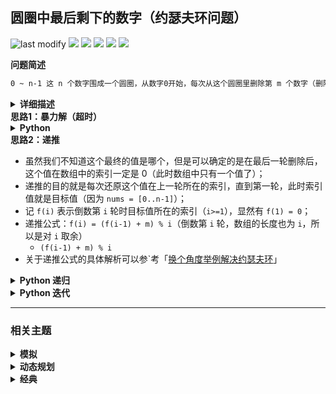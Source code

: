 ## 圆圈中最后剩下的数字（约瑟夫环问题）
<!--START_SECTION:badge-->

![last modify](https://img.shields.io/static/v1?label=last%20modify&message=2025-07-08%2016%3A53%3A13&label_color=gray&color=thistle&style=flat-square)
[![](https://img.shields.io/static/v1?label=&message=%E4%B8%AD%E7%AD%89&label_color=gray&color=yellow&style=flat-square)](../../../README.md#中等)
[![](https://img.shields.io/static/v1?label=&message=%E5%89%91%E6%8C%87Offer&label_color=gray&color=green&style=flat-square)](../../../README.md#剑指offer)
[![](https://img.shields.io/static/v1?label=&message=%E6%A8%A1%E6%8B%9F&label_color=gray&color=blue&style=flat-square)](../../../README.md#模拟)
[![](https://img.shields.io/static/v1?label=&message=%E5%8A%A8%E6%80%81%E8%A7%84%E5%88%92&label_color=gray&color=blue&style=flat-square)](../../../README.md#动态规划)
[![](https://img.shields.io/static/v1?label=&message=%E7%BB%8F%E5%85%B8&label_color=gray&color=blue&style=flat-square)](../../../README.md#经典)

<!--END_SECTION:badge-->
<!--info
tags: [模拟, 递推, 经典]
source: 剑指Offer
level: 中等
number: '6200'
name: 圆圈中最后剩下的数字（约瑟夫环问题）
companies: []
-->

<summary><b>问题简述</b></summary>

```txt
0 ~ n-1 这 n 个数字围成一个圆圈，从数字0开始，每次从这个圆圈里删除第 m 个数字（删除后从下一个数字开始计数）。求出这个圆圈里剩下的最后一个数字。
```

<details><summary><b>详细描述</b></summary>

```txt
0,1,···,n-1这n个数字排成一个圆圈，从数字0开始，每次从这个圆圈里删除第m个数字（删除后从下一个数字开始计数）。求出这个圆圈里剩下的最后一个数字。

例如，0、1、2、3、4这5个数字组成一个圆圈，从数字0开始每次删除第3个数字，则删除的前4个数字依次是2、0、4、1，因此最后剩下的数字是3。

示例 1：
    输入: n = 5, m = 3
    输出: 3
示例 2：
    输入: n = 10, m = 17
    输出: 2

限制：
    1 <= n <= 10^5
    1 <= m <= 10^6

来源：力扣（LeetCode）
链接：https://leetcode-cn.com/problems/yuan-quan-zhong-zui-hou-sheng-xia-de-shu-zi-lcof
著作权归领扣网络所有。商业转载请联系官方授权，非商业转载请注明出处。
```

</details>

<!-- <div align="center"><img src="../../../_assets/xxx.png" height="300" /></div> -->

<summary><b>思路1：暴力解（超时）</b></summary>

<details><summary><b>Python</b></summary>

```python
class Solution:
    def lastRemaining(self, n: int, m: int) -> int:

        nums = list(range(n))
        idx = 0
        while len(nums) > 1:
            idx = (idx + m - 1) % len(nums)
            nums.pop(idx)
        
        return nums[0]
```

</details>


<summary><b>思路2：递推</b></summary>

- 虽然我们不知道这个最终的值是哪个，但是可以确定的是在最后一轮删除后，这个值在数组中的索引一定是 0（此时数组中只有一个值了）；
- 递推的目的就是每次还原这个值在上一轮所在的索引，直到第一轮，此时索引值就是目标值（因为 `nums = [0..n-1]`）；
- 记 `f(i)` 表示倒数第 `i` 轮时目标值所在的索引（`i>=1`），显然有 `f(1) = 0`；
- 递推公式：`f(i) = (f(i-1) + m) % i`（倒数第 `i` 轮，数组的长度也为 `i`，所以是对 `i` 取余）
    - `(f(i-1) + m) % i` 
- 关于递推公式的具体解析可以参`考「[换个角度举例解决约瑟夫环](https://leetcode-cn.com/problems/yuan-quan-zhong-zui-hou-sheng-xia-de-shu-zi-lcof/solution/huan-ge-jiao-du-ju-li-jie-jue-yue-se-fu-huan-by-as/)」


<details><summary><b>Python 递归</b></summary>

```python
class Solution:
    def lastRemaining(self, n: int, m: int) -> int:

        def f(i):
            if i == 1: return 0
            return (f(i - 1) + m) % i
        
        return f(n)
```

</details>

<details><summary><b>Python 迭代</b></summary>

```python
class Solution:
    def lastRemaining(self, n: int, m: int) -> int:

        idx = 0  # 因为最后一轮数组中只有一个值了，所以此时目标的索引一定是 0
        for i in range(2, n + 1):
            idx = (idx + m) % i  # 倒数第 i 轮时目标的索引
        
        # return nums[idx]
        return idx  # 因为 nums = [0..n-1]，所以 nums[idx] == idx
```

</details>

<!--START_SECTION:relate-->

---

### 相关主题

<details><summary><b>模拟</b></summary>

> [[中等, LeetCode] 分割数组](../06/LeetCode_0915_中等_分割数组.md)  
> [[中等, 剑指Offer] 买卖股票的最佳时机](剑指Offer_6300_中等_买卖股票的最佳时机.md)  
> [[中等, 剑指Offer] 顺时针打印矩阵（3种思路4个写法） 🔥](../../2021/11/剑指Offer_2900_中等_顺时针打印矩阵（3种思路4个写法）.md)  
> [[中等, 牛客] 大数乘法](牛客_0010_中等_大数乘法.md)  
> [[中等, 牛客] 大数加法](牛客_0001_中等_大数加法.md)  
> [[中等, 牛客] 最长回文子串](牛客_0017_中等_最长回文子串.md)  
> [[中等, 牛客] 螺旋矩阵](../03/牛客_0038_中等_螺旋矩阵.md)  
  > 
> [[困难, LeetCode] 将数据流变为多个不相交区间](../../2021/10/LeetCode_0352_困难_将数据流变为多个不相交区间.md)  
  > 
> [[简单, LeetCode] 亲密字符串](../../2021/11/LeetCode_0859_简单_亲密字符串.md)  
> [[简单, 剑指Offer] 扑克牌中的顺子](剑指Offer_6100_简单_扑克牌中的顺子.md)  
> [[简单, 剑指Offer] 数组中出现次数超过一半的数字（摩尔投票） 🔥](../../2021/12/剑指Offer_3900_简单_数组中出现次数超过一半的数字（摩尔投票）.md)  
> [[简单, 牛客] 买卖股票的最好时机(一)](牛客_0007_简单_买卖股票的最好时机(一).md)  
> [[简单, 牛客] 反转数字](../03/牛客_0057_简单_反转数字.md)  
> [[简单, 牛客] 字符串变形](../04/牛客_0089_简单_字符串变形.md)  
> [[简单, 牛客] 扑克牌顺子](../03/牛客_0063_简单_扑克牌顺子.md)  
> [[简单, 牛客] 数组中出现次数超过一半的数字](../03/牛客_0073_简单_数组中出现次数超过一半的数字.md)  
  > 

</details>
<details><summary><b>动态规划</b></summary>

> [[中等, LeetCode] 一和零](../06/LeetCode_0474_中等_一和零.md)  
> [[中等, LeetCode] 三角形最小路径和](../06/LeetCode_0120_中等_三角形最小路径和.md)  
> [[中等, LeetCode] 不同的二叉搜索树](../03/LeetCode_0096_中等_不同的二叉搜索树.md)  
> [[中等, LeetCode] 乘积最大子数组](../06/LeetCode_0152_中等_乘积最大子数组.md)  
> [[中等, LeetCode] 买卖股票的最佳时机II 🔥](../06/LeetCode_0122_中等_买卖股票的最佳时机II.md)  
> [[中等, LeetCode] 完全平方数](../02/LeetCode_0279_中等_完全平方数.md)  
> [[中等, LeetCode] 打家劫舍](../06/LeetCode_0198_中等_打家劫舍.md)  
> [[中等, LeetCode] 打家劫舍II](../06/LeetCode_0213_中等_打家劫舍II.md)  
> [[中等, LeetCode] 整数拆分](../../2021/12/LeetCode_0343_中等_整数拆分.md)  
> [[中等, LeetCode] 最小路径和](LeetCode_0064_中等_最小路径和.md)  
> [[中等, LeetCode] 最长回文子串 🔥](../../2021/10/LeetCode_0005_中等_最长回文子串.md)  
> [[中等, LeetCode] 最长递增子序列 🔥](../06/LeetCode_0300_中等_最长递增子序列.md)  
> [[中等, LeetCode] 解码方法](../02/LeetCode_0091_中等_解码方法.md)  
> [[中等, LeetCode] 零钱兑换](../06/LeetCode_0322_中等_零钱兑换.md)  
> [[中等, LeetCode] 零钱兑换II](../06/LeetCode_0518_中等_零钱兑换II.md)  
> [[中等, 剑指Offer] n个骰子的点数](剑指Offer_6000_中等_n个骰子的点数.md)  
> [[中等, 剑指Offer] 丑数 🔥](../../2021/12/剑指Offer_4900_中等_丑数.md)  
> [[中等, 剑指Offer] 剪绳子（整数拆分）](../../2021/11/剑指Offer_1401_中等_剪绳子（整数拆分）.md)  
> [[中等, 剑指Offer] 斐波那契数列-3（把数字翻译成字符串）](../../2021/12/剑指Offer_4600_中等_斐波那契数列-3（把数字翻译成字符串）.md)  
> [[中等, 剑指Offer] 最长不含重复字符的子字符串](../../2021/12/剑指Offer_4800_中等_最长不含重复字符的子字符串.md)  
> [[中等, 剑指Offer] 礼物的最大价值](../../2021/12/剑指Offer_4700_中等_礼物的最大价值.md)  
> [[中等, 牛客] 01背包 🔥](../05/牛客_0145_中等_01背包.md)  
> [[中等, 牛客] 丑数](../03/牛客_0079_中等_丑数.md)  
> [[中等, 牛客] 丢棋子问题（鹰蛋问题） 🔥](../04/牛客_0087_中等_丢棋子问题（鹰蛋问题）.md)  
> [[中等, 牛客] 把数字翻译成字符串](../05/牛客_0116_中等_把数字翻译成字符串.md)  
> [[中等, 牛客] 最大正方形](../04/牛客_0108_中等_最大正方形.md)  
> [[中等, 牛客] 最长公共子串](../05/牛客_0127_中等_最长公共子串.md)  
> [[中等, 牛客] 最长公共子序列(二) 🔥](../04/牛客_0092_中等_最长公共子序列(二).md)  
> [[中等, 牛客] 最长回文子串](牛客_0017_中等_最长回文子串.md)  
> [[中等, 牛客] 矩阵的最小路径和](../03/牛客_0059_中等_矩阵的最小路径和.md)  
> [[中等, 牛客] 连续子数组的最大乘积](../04/牛客_0083_中等_连续子数组的最大乘积.md)  
  > 
> [[困难, LeetCode] 买卖股票的最佳时机III](../06/LeetCode_0123_困难_买卖股票的最佳时机III.md)  
> [[困难, LeetCode] 最长有效括号 🔥](../10/LeetCode_0032_困难_最长有效括号.md)  
> [[困难, LeetCode] 正则表达式匹配 🔥](LeetCode_0010_困难_正则表达式匹配.md)  
> [[困难, LeetCode] 编辑距离 🔥](../06/LeetCode_0072_困难_编辑距离.md)  
> [[困难, 剑指Offer] 正则表达式匹配](../../2021/11/剑指Offer_1900_困难_正则表达式匹配.md)  
> [[困难, 牛客] 最长上升子序列(三)](../04/牛客_0091_困难_最长上升子序列(三).md)  
> [[困难, 牛客] 正则表达式匹配](../05/牛客_0122_困难_正则表达式匹配.md)  
> [[困难, 牛客] 编辑距离(二)](../02/牛客_0035_困难_编辑距离(二).md)  
> [[困难, 牛客] 通配符匹配](../03/牛客_0044_困难_通配符匹配.md)  
  > 
> [[简单, LeetCode] 买卖股票的最佳时机](../06/LeetCode_0121_简单_买卖股票的最佳时机.md)  
> [[简单, LeetCode] 最大子数组和](LeetCode_0053_简单_最大子数组和.md)  
> [[简单, LeetCode] 爬楼梯](LeetCode_0070_简单_爬楼梯.md)  
> [[简单, 剑指Offer] 斐波那契数列](../../2021/11/剑指Offer_1001_简单_斐波那契数列.md)  
> [[简单, 剑指Offer] 跳台阶](../../2021/11/剑指Offer_1002_简单_跳台阶.md)  
> [[简单, 剑指Offer] 连续子数组的最大和](../../2021/12/剑指Offer_4200_简单_连续子数组的最大和.md)  
> [[简单, 华为机试] 放苹果](../05/华为机试_061_简单_放苹果.md)  
> [[简单, 牛客] 兑换零钱(一)](../05/牛客_0126_简单_兑换零钱(一).md)  
> [[简单, 牛客] 斐波那契数列](../03/牛客_0065_简单_斐波那契数列.md)  
> [[简单, 牛客] 求路径](../02/牛客_0034_简单_求路径.md)  
> [[简单, 牛客] 跳台阶](../03/牛客_0068_简单_跳台阶.md)  
> [[简单, 牛客] 连续子数组的最大和](牛客_0019_简单_连续子数组的最大和.md)  
  > 

</details>
<details><summary><b>经典</b></summary>

> [[中等, LeetCode] 下一个排列 🔥](../10/LeetCode_0031_中等_下一个排列.md)  
> [[中等, LeetCode] 二叉树的完全性检验 🔥](../03/LeetCode_0958_中等_二叉树的完全性检验.md)  
> [[中等, LeetCode] 最长递增子序列 🔥](../06/LeetCode_0300_中等_最长递增子序列.md)  
> [[中等, 剑指Offer2] 整数除法 🔥](../09/剑指Offer2_001_中等_整数除法.md)  
> [[中等, 剑指Offer] 丑数 🔥](../../2021/12/剑指Offer_4900_中等_丑数.md)  
> [[中等, 剑指Offer] 二叉搜索树与双向链表 🔥](../../2021/12/剑指Offer_3600_中等_二叉搜索树与双向链表.md)  
> [[中等, 剑指Offer] 复杂链表的复制（深拷贝） 🔥](../../2021/12/剑指Offer_3500_中等_复杂链表的复制（深拷贝）.md)  
> [[中等, 剑指Offer] 字符串的排列（全排列） 🔥](../../2021/12/剑指Offer_3800_中等_字符串的排列（全排列）.md)  
> [[中等, 剑指Offer] 把字符串转换成整数 🔥](剑指Offer_6700_中等_把字符串转换成整数.md)  
> [[中等, 剑指Offer] 数值的整数次方（快速幂） 🔥](../../2021/11/剑指Offer_1600_中等_数值的整数次方（快速幂）.md)  
> [[中等, 剑指Offer] 栈的压入、弹出序列 🔥](../../2021/11/剑指Offer_3100_中等_栈的压入、弹出序列.md)  
> [[中等, 剑指Offer] 重建二叉树 🔥](../../2021/11/剑指Offer_0700_中等_重建二叉树.md)  
> [[中等, 剑指Offer] 顺时针打印矩阵（3种思路4个写法） 🔥](../../2021/11/剑指Offer_2900_中等_顺时针打印矩阵（3种思路4个写法）.md)  
> [[中等, 牛客] 01背包 🔥](../05/牛客_0145_中等_01背包.md)  
> [[中等, 牛客] 丢棋子问题（鹰蛋问题） 🔥](../04/牛客_0087_中等_丢棋子问题（鹰蛋问题）.md)  
> [[中等, 牛客] 字符串的排列 🔥](../05/牛客_0121_中等_字符串的排列.md)  
> [[中等, 牛客] 寻找峰值 🔥](../04/牛客_0107_中等_寻找峰值.md)  
> [[中等, 牛客] 岛屿数量 🔥](../04/牛客_0109_中等_岛屿数量.md)  
> [[中等, 牛客] 把字符串转换成整数(atoi) 🔥](../04/牛客_0100_中等_把字符串转换成整数(atoi).md)  
> [[中等, 牛客] 数组中只出现一次的两个数字 🔥](../03/牛客_0075_中等_数组中只出现一次的两个数字.md)  
> [[中等, 牛客] 最长公共子序列(二) 🔥](../04/牛客_0092_中等_最长公共子序列(二).md)  
> [[中等, 牛客] 栈和排序 🔥](../05/牛客_0115_中等_栈和排序.md)  
> [[中等, 牛客] 汉诺塔问题 🔥](../03/牛客_0067_中等_汉诺塔问题.md)  
  > 
> [[困难, LeetCode] 编辑距离 🔥](../06/LeetCode_0072_困难_编辑距离.md)  
> [[困难, 剑指Offer] 数组中的逆序对 🔥](剑指Offer_5100_困难_数组中的逆序对.md)  
> [[困难, 牛客] 接雨水问题 🔥](../05/牛客_0128_困难_接雨水问题.md)  
> [[困难, 牛客] 设计LFU缓存结构 🔥](../04/牛客_0094_困难_设计LFU缓存结构.md)  
> [[困难, 牛客] 设计LRU缓存结构 🔥](../04/牛客_0093_困难_设计LRU缓存结构.md)  
  > 
> [[简单, LeetCode] 二叉树的最大深度 🔥](../07/LeetCode_0104_简单_二叉树的最大深度.md)  
> [[简单, LeetCode] 反转链表 🔥](../10/LeetCode_0206_简单_反转链表.md)  
> [[简单, 剑指Offer] 二叉搜索树的最近公共祖先 🔥](剑指Offer_6801_简单_二叉搜索树的最近公共祖先.md)  
> [[简单, 剑指Offer] 反转链表 🔥](../../2021/11/剑指Offer_2400_简单_反转链表.md)  
> [[简单, 剑指Offer] 数组中出现次数超过一半的数字（摩尔投票） 🔥](../../2021/12/剑指Offer_3900_简单_数组中出现次数超过一半的数字（摩尔投票）.md)  
> [[简单, 剑指Offer] 最小的k个数（partition操作） 🔥](../../2021/12/剑指Offer_4000_简单_最小的k个数（partition操作）.md)  
> [[简单, 牛客] 二进制中1的个数 🔥](../05/牛客_0120_简单_二进制中1的个数.md)  
> [[简单, 牛客] 单链表的排序 🔥](../03/牛客_0070_简单_单链表的排序.md)  
> [[简单, 牛客] 求平方根 🔥](../02/牛客_0032_简单_求平方根.md)  
  > 

</details>

<!--END_SECTION:relate-->
